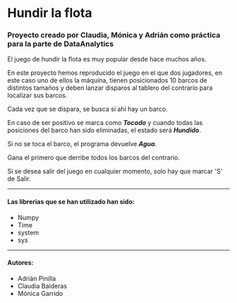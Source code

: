 # Hundir la flota
### Proyecto creado por Claudia, Mónica y Adrián como práctica para la parte de DataAnalytics

El juego de hundir la flota es muy popular desde hace muchos años.

En este proyecto hemos reproducido el juego en el que dos jugadores, en este caso uno de ellos la máquina, tienen posicionados 10 barcos de distintos tamaños y deben lanzar disparos al tablero del contrario para localizar sus barcos.

Cada vez que se dispara, se busca si ahí hay un barco.

En caso de ser positivo se marca como ***Tocado*** y cuando todas las posiciones del barco han sido eliminadas, el estado será ***Hundido***.

Si no se toca el barco, el programa devuelve ***Agua***.

Gana el primero que derribe todos los barcos del contrario.

Si se desea salir del juego en cualquier momento, solo hay que marcar 'S' de Salir.

---

#### **Las librerias que se han utilizado han sido:**

+ Numpy
+ Time
+ system
+ sys

---

#### **Autores:**

+ Adrián Pinilla
+ Claudia Balderas
+ Mónica Garrido
